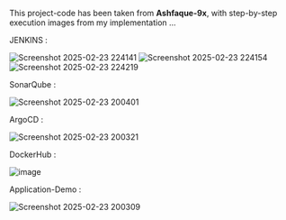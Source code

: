 This project-code  has been taken from **Ashfaque-9x**, with step-by-step execution images from my implementation ...

JENKINS : 

![Screenshot 2025-02-23 224141](https://github.com/user-attachments/assets/72668582-ede5-432a-b8ac-4b928455d663)
![Screenshot 2025-02-23 224154](https://github.com/user-attachments/assets/4ae246b9-e774-4ab1-a6ce-1fa646832be8)
![Screenshot 2025-02-23 224219](https://github.com/user-attachments/assets/4aebf86f-1222-42f7-bfc6-acc5bc1d1c88)

SonarQube : 

![Screenshot 2025-02-23 200401](https://github.com/user-attachments/assets/aeb175b6-f115-445e-85d0-4f2e07e2cf8b)

ArgoCD : 

![Screenshot 2025-02-23 200321](https://github.com/user-attachments/assets/988b53e9-a283-4b3b-9adc-0afd3e673e96)

DockerHub : 

![image](https://github.com/user-attachments/assets/0d07baaa-5010-4d83-ab53-0db5ab6a8b92)

Application-Demo : 

![Screenshot 2025-02-23 200309](https://github.com/user-attachments/assets/ceb6209e-40af-4b9f-af53-9c2dbc579040)


